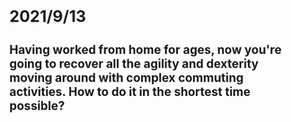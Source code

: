 # 2021/9/13
## Having worked from home for ages, now you're going to recover all the agility and dexterity moving around with complex commuting activities. How to do it in the shortest time possible?